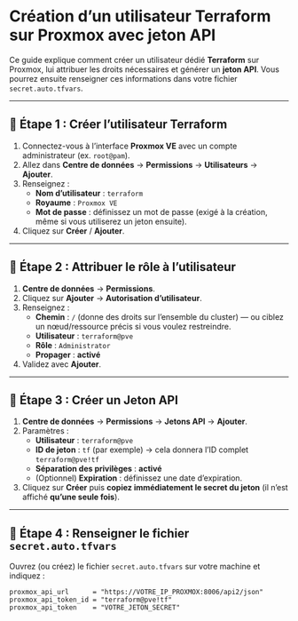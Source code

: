 # Création d’un utilisateur Terraform sur Proxmox avec jeton API

Ce guide explique comment créer un utilisateur dédié **Terraform** sur Proxmox, lui attribuer les droits nécessaires et générer un **jeton API**. Vous pourrez ensuite renseigner ces informations dans votre fichier `secret.auto.tfvars`.

---

## 🔹 Étape 1 : Créer l’utilisateur Terraform

1. Connectez-vous à l’interface **Proxmox VE** avec un compte administrateur (ex. `root@pam`).
2. Allez dans **Centre de données** → **Permissions** → **Utilisateurs** → **Ajouter**.
3. Renseignez :
   - **Nom d’utilisateur** : `terraform`
   - **Royaume** : `Proxmox VE` 
   - **Mot de passe** : définissez un mot de passe (exigé à la création, même si vous utiliserez un jeton ensuite).
4. Cliquez sur **Créer** / **Ajouter**.

---

## 🔹 Étape 2 : Attribuer le rôle à l’utilisateur

1. **Centre de données** → **Permissions**.
2. Cliquez sur **Ajouter** → **Autorisation d’utilisateur**.
3. Renseignez :
   - **Chemin** : `/` (donne des droits sur l’ensemble du cluster) — ou ciblez un nœud/ressource précis si vous voulez restreindre.
   - **Utilisateur** : `terraform@pve`
   - **Rôle** : `Administrator`
   - **Propager** : **activé**
4. Validez avec **Ajouter**.

---

## 🔹 Étape 3 : Créer un **Jeton API**

1. **Centre de données** → **Permissions** → **Jetons API** → **Ajouter**.
2. Paramètres :
   - **Utilisateur** : `terraform@pve`
   - **ID de jeton** : `tf` (par exemple) → cela donnera l’ID complet `terraform@pve!tf`
   - **Séparation des privilèges** : **activé** 
   - (Optionnel) **Expiration** : définissez une date d’expiration.
3. Cliquez sur **Créer** puis **copiez immédiatement le secret du jeton** (il n’est affiché **qu’une seule fois**).

---

## 🔹 Étape 4 : Renseigner le fichier `secret.auto.tfvars`

Ouvrez (ou créez) le fichier `secret.auto.tfvars` sur votre machine et indiquez :

```hcl
proxmox_api_url      = "https://VOTRE_IP_PROXMOX:8006/api2/json"
proxmox_api_token_id = "terraform@pve!tf"
proxmox_api_token    = "VOTRE_JETON_SECRET"
